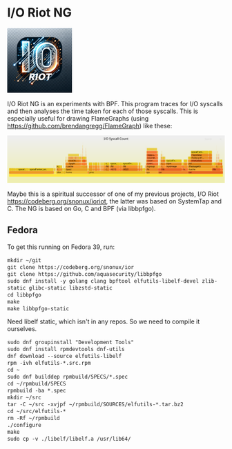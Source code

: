 # I/O Riot NG

<img src=assets/ior-small.png />

I/O Riot NG is an experiments with BPF. This program traces for I/O syscalls and then analyses the time taken for each of those syscalls. This is especially useful for drawing FlameGraphs (using https://github.com/brendangregg/FlameGraph) like these:

<img src=assets/ior-by-count-flamegraph.svg />

Maybe this is a spiritual successor of one of my previous projects, I/O Riot https://codeberg.org/snonux/ioriot, the latter was based on SystemTap and C. The NG is based on Go, C and BPF (via libbpfgo).

## Fedora

To get this running on Fedora 39, run:

```shell
mkdir ~/git
git clone https://codeberg.org/snonux/ior
git clone https://github.com/aquasecurity/libbpfgo
sudo dnf install -y golang clang bpftool elfutils-libelf-devel zlib-static glibc-static libzstd-static
cd libbpfgo
make
make libbpfgo-static
```

Need libelf static, which isn't in any repos. So we need to compile it ourselves.

```
sudo dnf groupinstall "Development Tools"
sudo dnf install rpmdevtools dnf-utils
dnf download --source elfutils-libelf
rpm -ivh elfutils-*.src.rpm
cd ~
sudo dnf builddep rpmbuild/SPECS/*.spec
cd ~/rpmbuild/SPECS
rpmbuild -ba *.spec
mkdir ~/src
tar -C ~/src -xvjpf ~/rpmbuild/SOURCES/elfutils-*.tar.bz2
cd ~/src/elfutils-*
rm -Rf ~/rpmbuild
./configure
make
sudo cp -v ./libelf/libelf.a /usr/lib64/
```

